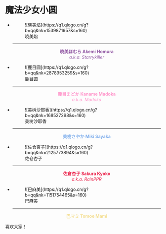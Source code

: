 # 魔法少女小圆

<div class="grid cards" markdown>

-   <figure markdown="span">
        ![晓美焰](https://q1.qlogo.cn/g?b=qq&nk=1539871957&s=160)
        <figcaption>晓美焰</figcaption>
    </figure>

    ---

    <center><span style="color:#935ba5;">
    <b>暁美ほむら Akemi Homura</b><br><i>a.k.a. Starrykiller</i>
    </span></center>

-   <figure markdown="span">
        ![鹿目圆](https://q1.qlogo.cn/g?b=qq&nk=2878953259&s=160)
        <figcaption>鹿目圆</figcaption>
    </figure>

    ---

    <center><span style="color:#ff99cc;">
    <b>鹿目まどか Kaname Madoka</b><br><i>a.k.a. Madoka</i>
    </span></center>

-   <figure markdown="span">
        ![美树沙耶香](https://q1.qlogo.cn/g?b=qq&nk=168527298&s=160)
        <figcaption>美树沙耶香</figcaption>
    </figure>

    ---

    <center><span style="color:#87b3ed;">
    <b>美樹さやか Miki Sayaka</b><br>
    </span></center>

-   <figure markdown="span">
        ![佐仓杏子](https://q1.qlogo.cn/g?b=qq&nk=2125773894&s=160)
        <figcaption>佐仓杏子</figcaption>
    </figure>

    ---

    <center><span style="color:#eb234b;">
    <b>佐倉杏子 Sakura Kyoko</b><br><i>a.k.a. RainPPR</i>
    </span></center>

-   <figure markdown="span">
        ![巴麻美](https://q1.qlogo.cn/g?b=qq&nk=1151754465&s=160)
        <figcaption>巴麻美</figcaption>
    </figure>

    ---

    <center><span style="color:#F4DE90;">
    <b>巴マミ Tomoe Mami</b><br>
    </span></center>

</div>

喜欢大家！
